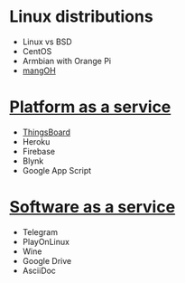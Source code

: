# Linux distributions
* Linux vs BSD
* CentOS
* Armbian with Orange Pi
* [mangOH](mangOH)

# [Platform as a service](Platform%20as%20a%20service.md)
* [ThingsBoard](ThingsBoard)
* Heroku
* Firebase
* Blynk
* Google App Script
# [Software as a service](Software%20as%20a%20service.md)
* Telegram
* PlayOnLinux
* Wine
* Google Drive
* AsciiDoc
